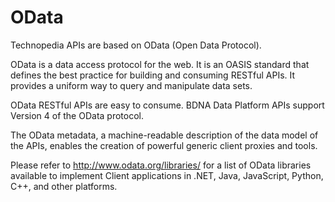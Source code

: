 # OData
Technopedia APIs are based on OData (Open Data Protocol).

OData is a data access protocol for the web. It is an OASIS standard that defines the best practice for building and consuming RESTful APIs. It provides a uniform way to query and manipulate data sets.

OData RESTful APIs are easy to consume. BDNA Data Platform APIs support Version 4 of the OData protocol.

The OData metadata, a machine-readable description of the data model of the APIs, enables the creation of powerful generic client proxies and tools. 

Please refer to <a href='http://www.odata.org/libraries/'>http://www.odata.org/libraries/</a> for a list of OData libraries available to implement Client applications in .NET, Java, JavaScript, Python, C++, and other platforms. 

